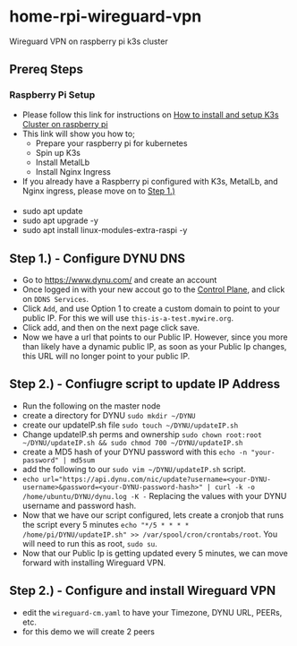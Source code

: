 # home-rpi-wireguard-vpn
Wireguard VPN on raspberry pi k3s cluster

## Prereq Steps
### Raspberry Pi Setup
- Please follow this link for instructions on [How to install and setup K3s Cluster on raspberry pi](https://github.com/philgladman/home-rpi-k3s-cluster.git)
- This link will show you how to;
  - Prepare your raspberry pi for kubernetes
  - Spin up K3s
  - Install MetalLb
  - Install Nginx Ingress
- If you already have a Raspberry pi configured with K3s, MetalLb, and Nginx ingress, please move on to [Step 1.)](README.md#step-1---setup-external-drive-for-nfs-server)


####
- sudo apt update
- sudo apt upgrade -y
- sudo apt install linux-modules-extra-raspi -y 


## Step 1.) - Configure DYNU DNS
- Go to https://www.dynu.com/ and create an account
- Once logged in with your new accout go to the [Control Plane](https://www.dynu.com/en-US/ControlPanel), and click on `DDNS Services`.
- Click `Add`, and use Option 1 to create a custom domain to point to your public IP. For this we will use `this-is-a-test.mywire.org`.
- Click add, and then on the next page click save.
- Now we have a url that points to our Public IP. However, since you more than likely have a dynamic public IP, as soon as your Public Ip changes, this URL will no longer point to your public IP.

## Step 2.) - Confiugre script to update IP Address
- Run the following on the master node
- create a directory for DYNU `sudo mkdir ~/DYNU`
- create our updateIP.sh file `sudo touch ~/DYNU/updateIP.sh`
- Change updateIP.sh perms and ownership `sudo chown root:root ~/DYNU/updateIP.sh && sudo chmod 700 ~/DYNU/updateIP.sh`
- create a MD5 hash of your DYNU password with this `echo -n "your-password" | md5sum`
- add the following to our `sudo vim ~/DYNU/updateIP.sh` script.
- `echo url="https://api.dynu.com/nic/update?username=<your-DYNU-username>&password=<your-DYNU-password-hash>" | curl -k -o /home/ubuntu/DYNU/dynu.log -K -` Replacing the values with your DYNU username and password hash.
- Now that we have our script configured, lets create a cronjob that runs the script every 5 minutes `echo "*/5 * * * * /home/pi/DYNU/updateIP.sh" >> /var/spool/cron/crontabs/root`. You will need to run this as root, `sudo su`.
- Now that our Public Ip is getting updated every 5 minutes, we can move forward with installing Wireguard VPN.

## Step 2.) - Configure and install Wireguard VPN
- edit the `wireguard-cm.yaml` to have your Timezone, DYNU URL, PEERs, etc.
- for this demo we will create 2 peers

